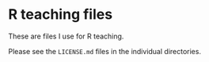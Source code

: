 # R teaching files

These are files I use for R teaching.

Please see the `LICENSE.md` files in the individual directories.
